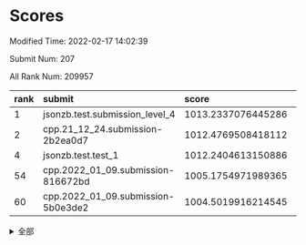 # Scores

Modified Time: 2022-02-17 14:02:39

Submit Num: 207

All Rank Num: 209957

| rank |               submit               |       score        |       sigma        | pk_num |
| :--- | :--------------------------------- | :----------------- | :----------------- | :----- |
| 1    | jsonzb.test.submission_level_4     | 1013.2337076445286 | 0.849311220388197  | 4057   |
| 2    | cpp.21_12_24.submission-2b2ea0d7   | 1012.4769508418112 | 0.7837002062281408 | 4058   |
| 4    | jsonzb.test.test_1                 | 1012.2404613150886 | 0.7966758851586299 | 4059   |
| 54   | cpp.2022_01_09.submission-816672bd | 1005.1754971989365 | 0.7033049224088672 | 4052   |
| 60   | cpp.2022_01_09.submission-5b0e3de2 | 1004.5019916214545 | 0.7227174664661546 | 4056   |


<details>
<summary>全部</summary>

| rank |                 submit                 |       score        |       sigma        | pk_num |
| :--- | :------------------------------------- | :----------------- | :----------------- | :----- |
| 1    | jsonzb.test.submission_level_4         | 1013.2337076445286 | 0.849311220388197  | 4057   |
| 2    | cpp.21_12_24.submission-2b2ea0d7       | 1012.4769508418112 | 0.7837002062281408 | 4058   |
| 3    | gobigger.level_3.submission_level_3_35 | 1012.397929658612  | 0.7846211898685159 | 4054   |
| 4    | jsonzb.test.test_1                     | 1012.2404613150886 | 0.7966758851586299 | 4059   |
| 5    | gobigger.level_3.submission_level_3_36 | 1011.51234603574   | 0.778272163910714  | 4051   |
| 6    | gobigger.level_3.submission_level_3_31 | 1011.4077182706545 | 0.7791879515301672 | 4050   |
| 7    | gobigger.level_3.submission_level_3_4  | 1011.2427039107822 | 0.7510219591429786 | 4053   |
| 8    | gobigger.level_3.submission_level_3_0  | 1011.2303728893639 | 0.7520388577131069 | 4058   |
| 9    | gobigger.level_3.submission_level_3_48 | 1011.2105691544991 | 0.7694995267256234 | 4058   |
| 10   | gobigger.level_3.submission_level_3_14 | 1010.8134306028722 | 0.7613927320295134 | 4054   |
| 11   | gobigger.level_3.submission_level_3_41 | 1010.8065551678832 | 0.7637224106275293 | 4057   |
| 12   | gobigger.level_3.submission_level_3_49 | 1010.7257162353199 | 0.7774814691188178 | 4056   |
| 13   | gobigger.level_3.submission_level_3_44 | 1010.7193575568623 | 0.7688047732660935 | 4059   |
| 14   | gobigger.level_3.submission_level_3_15 | 1010.5573941907037 | 0.7676481614476893 | 4065   |
| 15   | gobigger.level_3.submission_level_3_27 | 1010.5401100536296 | 0.7681512003049649 | 4057   |
| 16   | gobigger.level_3.submission_level_3_45 | 1010.5281804570063 | 0.770254636985779  | 4057   |
| 17   | gobigger.level_3.submission_level_3_18 | 1010.4868376946499 | 0.7674275408064707 | 4060   |
| 18   | gobigger.level_3.submission_level_3_32 | 1010.4864994621632 | 0.7527084243443498 | 4059   |
| 19   | gobigger.level_3.submission_level_3_29 | 1010.3795324351751 | 0.7713893536929681 | 4062   |
| 20   | gobigger.level_3.submission_level_3_20 | 1010.256416828845  | 0.7465739099712051 | 4056   |
| 21   | gobigger.level_3.submission_level_3_2  | 1010.1801583525342 | 0.7589075048629497 | 4059   |
| 22   | gobigger.level_3.submission_level_3_43 | 1010.1622128836342 | 0.7455572304931907 | 4055   |
| 23   | gobigger.level_3.submission_level_3_17 | 1010.1441261764231 | 0.7821706583592647 | 4061   |
| 24   | gobigger.level_3.submission_level_3_6  | 1010.0510100625638 | 0.7606819831435238 | 4065   |
| 25   | gobigger.level_3.submission_level_3_16 | 1010.0132853091756 | 0.7628348606470486 | 4059   |
| 26   | gobigger.level_3.submission_level_3_33 | 1009.9669671613387 | 0.7601050408562084 | 4054   |
| 27   | gobigger.level_3.submission_level_3_34 | 1009.9500293924114 | 0.7457934285053738 | 4059   |
| 28   | gobigger.level_3.submission_level_3_47 | 1009.9306138976389 | 0.7513199297714915 | 4056   |
| 29   | gobigger.level_3.submission_level_3_19 | 1009.9149066926178 | 0.7417751431632005 | 4055   |
| 30   | gobigger.level_3.submission_level_3_46 | 1009.9069843802215 | 0.7749387770834322 | 4064   |
| 31   | gobigger.level_3.submission_level_3_8  | 1009.876605926292  | 0.7351127121825145 | 4055   |
| 32   | gobigger.level_3.submission_level_3_42 | 1009.8507329655928 | 0.7596335517948984 | 4059   |
| 33   | gobigger.level_3.submission_level_3_13 | 1009.8325359228331 | 0.761396841533087  | 4057   |
| 34   | gobigger.level_3.submission_level_3_38 | 1009.6474163830921 | 0.7457184387473381 | 4064   |
| 35   | gobigger.level_3.submission_level_3_23 | 1009.6153516012546 | 0.7612660352746088 | 4062   |
| 36   | gobigger.level_3.submission_level_3_7  | 1009.6146478072836 | 0.7420547684754578 | 4061   |
| 37   | gobigger.level_3.submission_level_3_28 | 1009.567188964833  | 0.7376750174108203 | 4057   |
| 38   | gobigger.level_3.submission_level_3_30 | 1009.5050763326145 | 0.7533805788371934 | 4059   |
| 39   | gobigger.level_3.submission_level_3_39 | 1009.5018067551638 | 0.7720399719220199 | 4059   |
| 40   | gobigger.level_3.submission_level_3_5  | 1009.4395750226216 | 0.751108371381003  | 4054   |
| 41   | gobigger.level_3.submission_level_3_12 | 1009.2970970869385 | 0.7568359220968676 | 4059   |
| 42   | gobigger.level_3.submission_level_3_26 | 1009.2968380039889 | 0.7546180204403347 | 4063   |
| 43   | gobigger.level_3.submission_level_3_37 | 1009.2452062192525 | 0.7572542633997947 | 4055   |
| 44   | gobigger.level_3.submission_level_3_1  | 1009.2197272278394 | 0.7410753908980816 | 4053   |
| 45   | gobigger.level_3.submission_level_3_25 | 1009.1910107904588 | 0.749419673544639  | 4053   |
| 46   | gobigger.level_3.submission_level_3_24 | 1009.1444226460565 | 0.7440944748620749 | 4054   |
| 47   | gobigger.level_3.submission_level_3_40 | 1008.8938547295784 | 0.7690646872009778 | 4057   |
| 48   | gobigger.level_3.submission_level_3_22 | 1008.8019085450621 | 0.7540631955829991 | 4057   |
| 49   | gobigger.level_3.submission_level_3_10 | 1008.7982094337764 | 0.7408090988060826 | 4057   |
| 50   | gobigger.level_3.submission_level_3_21 | 1008.7429246017692 | 0.7307398173290779 | 4058   |
| 51   | gobigger.level_3.submission_level_3_3  | 1008.7193563911759 | 0.7327646605244338 | 4058   |
| 52   | gobigger.level_3.submission_level_3_9  | 1008.4688402184464 | 0.7274303455764866 | 4059   |
| 53   | gobigger.level_3.submission_level_3_11 | 1008.2961578049153 | 0.7395962678995328 | 4056   |
| 54   | cpp.2022_01_09.submission-816672bd     | 1005.1754971989365 | 0.7033049224088672 | 4052   |
| 55   | gobigger.level_1.submission_level_1_42 | 1005.0874940918249 | 0.7179033831638256 | 4060   |
| 56   | gobigger.level_1.submission_level_1_32 | 1005.0069165784466 | 0.7291945923964285 | 4060   |
| 57   | gobigger.level_1.submission_level_1_14 | 1004.8872646014028 | 0.7211536744467025 | 4058   |
| 58   | gobigger.level_1.submission_level_1_26 | 1004.7378606635586 | 0.7337830133627977 | 4059   |
| 59   | gobigger.level_1.submission_level_1_23 | 1004.5783336471188 | 0.7377044979829727 | 4055   |
| 60   | cpp.2022_01_09.submission-5b0e3de2     | 1004.5019916214545 | 0.7227174664661546 | 4056   |
| 61   | gobigger.level_1.submission_level_1_18 | 1004.3732104585229 | 0.7174713824335269 | 4053   |
| 62   | gobigger.level_1.submission_level_1_37 | 1004.2337280748987 | 0.7227455651625991 | 4055   |
| 63   | gobigger.level_1.submission_level_1_49 | 1004.2218932691022 | 0.7152535656057414 | 4057   |
| 64   | gobigger.level_1.submission_level_1_9  | 1004.1038722237417 | 0.7143717601547084 | 4053   |
| 65   | gobigger.level_1.submission_level_1_20 | 1004.0384784346514 | 0.7265795940480154 | 4053   |
| 66   | gobigger.level_1.submission_level_1_12 | 1004.0345622765361 | 0.7292752327339997 | 4059   |
| 67   | gobigger.level_1.submission_level_1_4  | 1004.0079680565599 | 0.7112327676792415 | 4058   |
| 68   | gobigger.level_1.submission_level_1_31 | 1003.9992797973872 | 0.7129471739157234 | 4058   |
| 69   | gobigger.level_1.submission_level_1_15 | 1003.9965312521804 | 0.726514479665752  | 4060   |
| 70   | gobigger.level_1.submission_level_1_28 | 1003.9670266668285 | 0.7149625495275219 | 4056   |
| 71   | gobigger.level_1.submission_level_1_33 | 1003.8935335285568 | 0.7127266198532468 | 4051   |
| 72   | gobigger.level_1.submission_level_1_35 | 1003.8487743108187 | 0.7124079013796235 | 4061   |
| 73   | gobigger.level_1.submission_level_1_44 | 1003.616892468573  | 0.7205380521638751 | 4058   |
| 74   | gobigger.level_1.submission_level_1_46 | 1003.6154319914561 | 0.7184181370503614 | 4057   |
| 75   | gobigger.level_1.submission_level_1_43 | 1003.5788764461442 | 0.7230437949337748 | 4056   |
| 76   | gobigger.level_1.submission_level_1_40 | 1003.5425615902891 | 0.7043234072864114 | 4060   |
| 77   | gobigger.level_1.submission_level_1_39 | 1003.5289002530533 | 0.7201899613903046 | 4061   |
| 78   | gobigger.level_1.submission_level_1_24 | 1003.473402383987  | 0.7238851356515362 | 4056   |
| 79   | gobigger.level_1.submission_level_1_7  | 1003.432481090672  | 0.7185055794685803 | 4061   |
| 80   | gobigger.level_1.submission_level_1_11 | 1003.3952572804825 | 0.7296457900033251 | 4052   |
| 81   | gobigger.level_1.submission_level_1_30 | 1003.3668608568801 | 0.7213618139276936 | 4058   |
| 82   | gobigger.level_1.submission_level_1_47 | 1003.3440180030151 | 0.7175780748284807 | 4052   |
| 83   | gobigger.level_1.submission_level_1_2  | 1003.2828426581534 | 0.707472918986164  | 4058   |
| 84   | gobigger.level_1.submission_level_1_6  | 1003.2783044401863 | 0.7142244408559297 | 4058   |
| 85   | gobigger.level_1.submission_level_1_29 | 1003.1497102957618 | 0.7244681763915953 | 4059   |
| 86   | gobigger.level_1.submission_level_1_36 | 1003.1109109054545 | 0.7124596519552832 | 4055   |
| 87   | gobigger.level_1.submission_level_1_25 | 1003.0823824748078 | 0.7094317285234584 | 4056   |
| 88   | gobigger.level_1.submission_level_1_41 | 1003.0646744655171 | 0.7044826136829069 | 4057   |
| 89   | gobigger.level_1.submission_level_1_34 | 1003.0401110509158 | 0.7097209438916676 | 4053   |
| 90   | gobigger.level_1.submission_level_1_22 | 1003.026690985448  | 0.7146490327761152 | 4057   |
| 91   | gobigger.level_1.submission_level_1_48 | 1003.0144668859202 | 0.7218515683653998 | 4060   |
| 92   | gobigger.level_1.submission_level_1_3  | 1002.9939624557168 | 0.7113144259841726 | 4055   |
| 93   | gobigger.level_1.submission_level_1_5  | 1002.9469025792562 | 0.7213840379733374 | 4054   |
| 94   | gobigger.level_1.submission_level_1_13 | 1002.9271224439143 | 0.7129586429214774 | 4057   |
| 95   | gobigger.level_1.submission_level_1_45 | 1002.9266594816336 | 0.7271896173033018 | 4056   |
| 96   | gobigger.level_1.submission_level_1_38 | 1002.9133925766772 | 0.7153790391755162 | 4051   |
| 97   | gobigger.level_1.submission_level_1_1  | 1002.8467184212603 | 0.7116666705725944 | 4055   |
| 98   | gobigger.level_1.submission_level_1_8  | 1002.8040398885174 | 0.7201120559064107 | 4063   |
| 99   | gobigger.level_1.submission_level_1_16 | 1002.7412497342365 | 0.7138734573096874 | 4060   |
| 100  | gobigger.level_1.submission_level_1_17 | 1002.6986545153247 | 0.720269219325653  | 4064   |
| 101  | gobigger.level_1.submission_level_1_27 | 1002.6779161562697 | 0.7208818838720039 | 4059   |
| 102  | gobigger.level_1.submission_level_1_21 | 1002.55441328641   | 0.7180094486258084 | 4058   |
| 103  | gobigger.level_1.submission_level_1_19 | 1002.3115761443169 | 0.7041730446821672 | 4055   |
| 104  | gobigger.level_1.submission_level_1_0  | 1002.2800154925692 | 0.72346116296984   | 4056   |
| 105  | gobigger.level_1.submission_level_1_10 | 1002.2628321408289 | 0.7127534405650744 | 4054   |
| 106  | gobigger.random.submission_random_10   | 996.8162801482072  | 0.7019952644567938 | 4058   |
| 107  | gobigger.random.submission_random_16   | 996.6847635086702  | 0.6999063937239103 | 4055   |
| 108  | gobigger.random.submission_random_37   | 996.6724552691619  | 0.7050063325140595 | 4062   |
| 109  | gobigger.random.submission_random_15   | 996.6536136007909  | 0.718637079237709  | 4061   |
| 110  | gobigger.random.submission_random_48   | 996.5639548406746  | 0.7108101651773359 | 4061   |
| 111  | gobigger.random.submission_random_45   | 996.563484022718   | 0.7104703839013533 | 4055   |
| 112  | gobigger.random.submission_random_28   | 996.5242239731465  | 0.693925164625823  | 4061   |
| 113  | gobigger.random.submission_random_47   | 996.4926442227223  | 0.7055673195449337 | 4052   |
| 114  | gobigger.random.submission_random_34   | 996.4785820524556  | 0.7174197917761457 | 4061   |
| 115  | gobigger.random.submission_random_0    | 996.4076255796934  | 0.7083975611950591 | 4061   |
| 116  | gobigger.random.submission_random_44   | 996.3919058865262  | 0.714942322450317  | 4059   |
| 117  | gobigger.random.submission_random_13   | 996.3481292636797  | 0.7174313503225526 | 4058   |
| 118  | gobigger.random.submission_random_25   | 996.3232986564384  | 0.7080550453808789 | 4051   |
| 119  | gobigger.random.submission_random_3    | 996.3092036271702  | 0.7162550788960271 | 4056   |
| 120  | gobigger.random.submission_random_35   | 996.2961013945393  | 0.7133311029469035 | 4055   |
| 121  | gobigger.random.submission_random_4    | 996.2744401419143  | 0.7140676587481016 | 4061   |
| 122  | gobigger.random.submission_random_11   | 996.2432129366487  | 0.6990232474817474 | 4054   |
| 123  | gobigger.random.submission_random_32   | 996.1761856588904  | 0.7148503046095648 | 4055   |
| 124  | gobigger.random.submission_random_40   | 996.1743262126179  | 0.7180435380458517 | 4055   |
| 125  | gobigger.random.submission_random_31   | 996.1569692865806  | 0.7103625804497393 | 4060   |
| 126  | gobigger.random.submission_random_9    | 996.0562693067842  | 0.7075401117582136 | 4056   |
| 127  | gobigger.random.submission_random_42   | 996.0084249886869  | 0.7155320379865028 | 4061   |
| 128  | gobigger.random.submission_random_24   | 995.9975285059861  | 0.7184818640660384 | 4057   |
| 129  | gobigger.random.submission_random_43   | 995.9918404524833  | 0.7011466273611766 | 4058   |
| 130  | gobigger.random.submission_random_29   | 995.9697801882824  | 0.7169723955274182 | 4054   |
| 131  | gobigger.random.submission_random_46   | 995.9509548490336  | 0.7040531705443278 | 4063   |
| 132  | gobigger.random.submission_random_33   | 995.83170557071    | 0.7147984803335381 | 4060   |
| 133  | gobigger.random.submission_random_26   | 995.8167463280447  | 0.706507761991679  | 4052   |
| 134  | gobigger.random.submission_random_49   | 995.8038691064843  | 0.7068077026233212 | 4057   |
| 135  | gobigger.random.submission_random_12   | 995.765569407318   | 0.7146263661183746 | 4057   |
| 136  | gobigger.random.submission_random_18   | 995.7013217883828  | 0.7219399850203054 | 4055   |
| 137  | gobigger.random.submission_random_6    | 995.699309494709   | 0.7168596584790872 | 4056   |
| 138  | gobigger.random.submission_random_7    | 995.6952950206754  | 0.7036870292635065 | 4055   |
| 139  | gobigger.random.submission_random_41   | 995.68194745899    | 0.7194109147778803 | 4053   |
| 140  | gobigger.random.submission_random_2    | 995.6046904502643  | 0.7234042783351481 | 4061   |
| 141  | gobigger.random.submission_random_19   | 995.535962392248   | 0.7172082801914123 | 4060   |
| 142  | gobigger.random.submission_random_27   | 995.5005548532166  | 0.7131519430383791 | 4059   |
| 143  | gobigger.random.submission_random_17   | 995.4830469163809  | 0.7184668986468913 | 4059   |
| 144  | gobigger.random.submission_random_21   | 995.4438683686805  | 0.7077415889290447 | 4060   |
| 145  | gobigger.random.submission_random_5    | 995.3761067668221  | 0.7196560038410504 | 4057   |
| 146  | gobigger.random.submission_random_38   | 995.3445882600666  | 0.7154748788394566 | 4054   |
| 147  | gobigger.random.submission_random_22   | 995.3212446673555  | 0.6947999812937845 | 4053   |
| 148  | gobigger.random.submission_random_39   | 995.1556090826228  | 0.7102923179572992 | 4061   |
| 149  | gobigger.random.submission_random_1    | 995.0830645279374  | 0.7053337036053723 | 4058   |
| 150  | gobigger.random.submission_random_30   | 995.0465546457089  | 0.7088682138612746 | 4053   |
| 151  | gobigger.random.submission_random_14   | 995.0365694330417  | 0.7212243322146598 | 4056   |
| 152  | gobigger.random.submission_random_23   | 995.0142796719432  | 0.7258994207153598 | 4053   |
| 153  | gobigger.random.submission_random_8    | 994.9064145532727  | 0.7089045800851377 | 4056   |
| 154  | gobigger.random.submission_random_20   | 994.8448609832151  | 0.7144788178594103 | 4055   |
| 155  | gobigger.random.submission_random_36   | 994.4849419228509  | 0.7188921668192768 | 4061   |
| 156  | gobigger.level_2.submission_level_2_38 | 994.281223073946   | 0.744551966691633  | 4060   |
| 157  | gobigger.level_2.submission_level_2_15 | 993.2539375542428  | 0.7326685485997834 | 4059   |
| 158  | gobigger.level_2.submission_level_2_21 | 993.1169006879261  | 0.732499359399705  | 4059   |
| 159  | gobigger.level_2.submission_level_2_30 | 993.0001216977463  | 0.7578691781788032 | 4057   |
| 160  | gobigger.level_2.submission_level_2_17 | 992.9654491873323  | 0.739696653506777  | 4053   |
| 161  | gobigger.level_2.submission_level_2_10 | 992.8837130864786  | 0.7397346157919081 | 4056   |
| 162  | gobigger.level_2.submission_level_2_47 | 992.8498860149523  | 0.7257595589013579 | 4060   |
| 163  | gobigger.level_2.submission_level_2_16 | 992.7911509579308  | 0.7411926476394326 | 4058   |
| 164  | gobigger.level_2.submission_level_2_7  | 992.6936517804049  | 0.7472329772595444 | 4055   |
| 165  | gobigger.level_2.submission_level_2_18 | 992.6809475323784  | 0.7359193103140963 | 4056   |
| 166  | gobigger.level_2.submission_level_2_27 | 992.6696745497718  | 0.7372457851268811 | 4049   |
| 167  | gobigger.level_2.submission_level_2_11 | 992.6446019976478  | 0.7455889645956785 | 4058   |
| 168  | gobigger.level_2.submission_level_2_32 | 992.5784065924686  | 0.7376022244253909 | 4057   |
| 169  | gobigger.level_2.submission_level_2_12 | 992.5634760583816  | 0.7377058316306208 | 4059   |
| 170  | gobigger.level_2.submission_level_2_8  | 992.521947441608   | 0.7554034455710456 | 4053   |
| 171  | gobigger.level_2.submission_level_2_19 | 992.4726736470486  | 0.7339865229778102 | 4060   |
| 172  | gobigger.level_2.submission_level_2_4  | 992.4641633673436  | 0.7275708187349529 | 4060   |
| 173  | gobigger.level_2.submission_level_2_20 | 992.4451047738996  | 0.7568453240596178 | 4056   |
| 174  | gobigger.level_2.submission_level_2_22 | 992.4338796046695  | 0.7399221998156686 | 4051   |
| 175  | gobigger.level_2.submission_level_2_40 | 992.4237350934071  | 0.743236018918657  | 4061   |
| 176  | gobigger.level_2.submission_level_2_37 | 992.4198831445709  | 0.7502337124895788 | 4056   |
| 177  | gobigger.level_2.submission_level_2_6  | 992.4108493891824  | 0.7363020757907635 | 4053   |
| 178  | gobigger.level_2.submission_level_2_23 | 992.323047245838   | 0.7391548315628952 | 4056   |
| 179  | gobigger.level_2.submission_level_2_35 | 992.2212255917866  | 0.7689291966033003 | 4058   |
| 180  | gobigger.level_2.submission_level_2_26 | 992.1664953793263  | 0.746969958345547  | 4057   |
| 181  | gobigger.level_2.submission_level_2_14 | 992.1511018379214  | 0.7369570353177033 | 4061   |
| 182  | gobigger.level_2.submission_level_2_44 | 992.0450471934442  | 0.7575313707230394 | 4057   |
| 183  | gobigger.level_2.submission_level_2_13 | 992.0398481606051  | 0.7449497896967789 | 4057   |
| 184  | gobigger.level_2.submission_level_2_31 | 991.9968381860598  | 0.7488799237358369 | 4062   |
| 185  | gobigger.level_2.submission_level_2_29 | 991.9390175902751  | 0.7592161481737888 | 4061   |
| 186  | gobigger.level_2.submission_level_2_39 | 991.8706178260306  | 0.7432599993595677 | 4057   |
| 187  | gobigger.level_2.submission_level_2_34 | 991.6250175439341  | 0.743518459734086  | 4054   |
| 188  | gobigger.level_2.submission_level_2_9  | 991.6243242407531  | 0.764594875390091  | 4056   |
| 189  | gobigger.level_2.submission_level_2_5  | 991.5736652028074  | 0.753922575467397  | 4060   |
| 190  | gobigger.level_2.submission_level_2_36 | 991.5503572946761  | 0.7578294053762532 | 4061   |
| 191  | gobigger.level_2.submission_level_2_45 | 991.5042888245338  | 0.7619266234404217 | 4052   |
| 192  | gobigger.level_2.submission_level_2_33 | 991.4894668790732  | 0.7533370174355549 | 4056   |
| 193  | gobigger.level_2.submission_level_2_43 | 991.4826997292395  | 0.754113086496523  | 4057   |
| 194  | gobigger.level_2.submission_level_2_41 | 991.4113247815802  | 0.766508325132271  | 4054   |
| 195  | gobigger.level_2.submission_level_2_0  | 991.3449583121666  | 0.7424471409403552 | 4054   |
| 196  | gobigger.level_2.submission_level_2_28 | 991.2518681328992  | 0.7532236886084012 | 4055   |
| 197  | gobigger.level_2.submission_level_2_1  | 991.1699429665384  | 0.75832506711664   | 4053   |
| 198  | gobigger.level_2.submission_level_2_24 | 991.1172417140662  | 0.7423457324234667 | 4062   |
| 199  | gobigger.level_2.submission_level_2_25 | 990.926943671804   | 0.7514826862281091 | 4060   |
| 200  | gobigger.level_2.submission_level_2_42 | 990.8460470718654  | 0.7548130546930909 | 4060   |
| 201  | gobigger.level_2.submission_level_2_49 | 990.6385811438133  | 0.7662763431916    | 4056   |
| 202  | gobigger.level_2.submission_level_2_48 | 990.5982994537758  | 0.7570539861587328 | 4057   |
| 203  | gobigger.level_2.submission_level_2_2  | 990.150222037461   | 0.7516883225069744 | 4051   |
| 204  | gobigger.level_2.submission_level_2_3  | 989.4825095616586  | 0.7902217089381344 | 4052   |
| 205  | gobigger.level_2.submission_level_2_46 | 989.0814571883409  | 0.7735203916707445 | 4062   |
| 206  | gobigger.none.submission_none_1        | 978.7622454762031  | 1.224676160686975  | 4061   |
| 207  | gobigger.none.submission_none_0        | 975.0594029457197  | 1.5217692036473485 | 4057   |

</details>